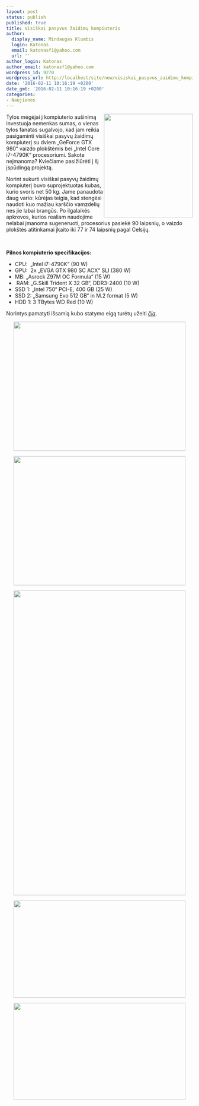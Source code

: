 ```yaml
---
layout: post
status: publish
published: true
title: Visiškai pasyvus žaidimų kompiuteris
author:
  display_name: Mindaugas Klumbis
  login: Katonas
  email: katonasf1@yahoo.com
  url: ''
author_login: Katonas
author_email: katonasf1@yahoo.com
wordpress_id: 9270
wordpress_url: http://localhost/site/new/visiskai_pasyvus_zaidimu_kompiuteris/
date: '2016-02-11 10:16:19 +0200'
date_gmt: '2016-02-11 10:16:19 +0200'
categories:
- Naujienos
---
```

<p>
	<a href="http://technews.lt/userfiles/post-216771-0-90581000-1448184412_thumb.jpg"><img alt="" src="http://technews.lt/userfiles/post-216771-0-90581000-1448184412_thumb.jpg" style="width: 240px; height: 279px; float: right;" /></a>Tylos mėgėjai į kompiuterio au&scaron;inimą investuoja nemenkas sumas, o vienas tylos fanatas sugalvojo, kad jam reikia pasigaminti visi&scaron;kai pasyvų žaidimų kompiuterį su dviem &bdquo;GeForce GTX 980&ldquo; vaizdo plok&scaron;tėmis bei &bdquo;Intel Core i7-4790K&ldquo; procesoriumi. Sakote neįmanoma? Kviečiame pasižiūrėti į &scaron;į įspūdingą projektą.</p>
<p>
	Norint sukurti visi&scaron;kai pasyvų žaidimų kompiuterį buvo suprojektuotas kubas, kurio svoris net 50 kg. Jame panaudota daug vario: kūrėjas teigia, kad stengėsi naudoti kuo mažiau kar&scaron;čio vamzdelių nes jie labai brangūs. Po ilgalaikės apkrovos, kurios realiam naudojime nelabai įmanoma sugeneruoti, procesorius pasiekė 90 laipsnių, o vaizdo plok&scaron;tės atitinkamai įkaito iki 77 ir 74 laipsnių pagal Celsijų.</p>
<p>
	&nbsp;</p>
<p>
	<strong>Pilnos kompiuterio specifikacijos:</strong></p>
<ul>
<li>
		CPU: &nbsp;&bdquo;Intel i7-4790K&ldquo; (90 W)</li>
<li>
		GPU:&nbsp; 2x &bdquo;EVGA GTX 980 SC ACX&ldquo; SLI (380 W)</li>
<li>
		MB: &bdquo;Asrock Z97M OC Formula&ldquo; (15 W)</li>
<li>
		&nbsp;RAM: &bdquo;G.Skill Trident X 32 GB&ldquo;, DDR3-2400 (10 W)</li>
<li>
		SSD 1: &bdquo;Intel 750&ldquo; PCI-E, 400 GB (25 W)</li>
<li>
		SSD 2: &bdquo;Samsung Evo 512 GB&ldquo; in M.2 format (5 W)</li>
<li>
		HDD 1: 3 TBytes WD Red (10 W)</li>
</ul>
<p>
	Norintys pamatyti i&scaron;samią kubo statymo eigą turėtų užeiti <em><a href="https://linustechtips.com/main/topic/351134-finished-the-silent-cube-pushing-passive-cooling-to-the-limit-with-dual-gtx-980-update-21-liquid-cristal-thermometer/?page=1">čia</a></em>.</p>
<p style="text-align: center;">
	<a href="http://technews.lt/userfiles/post-216771-0-48574000-1434822378_thumb.jpg"><img alt="" src="http://technews.lt/userfiles/post-216771-0-48574000-1434822378_thumb.jpg" style="width: 464px; height: 348px;" /></a></p>
<p style="text-align: center;">
	<a href="http://technews.lt/userfiles/post-216771-0-71623200-1434822446_thumb.jpg"><img alt="" src="http://technews.lt/userfiles/post-216771-0-71623200-1434822446_thumb.jpg" style="width: 464px; height: 348px;" /></a></p>
<p style="text-align: center;">
	<a href="http://technews.lt/userfiles/post-216771-0-46341700-1437773079_thumb.jpg"><img alt="" src="http://technews.lt/userfiles/post-216771-0-46341700-1437773079_thumb.jpg" style="width: 464px; height: 821px;" /></a></p>
<p style="text-align: center;">
	<a href="http://technews.lt/userfiles/post-216771-0-97699800-1436049110_thumb.jpg"><img alt="" src="http://technews.lt/userfiles/post-216771-0-97699800-1436049110_thumb.jpg" style="width: 464px; height: 262px;" /></a></p>
<p style="text-align: center;">
	<a href="http://technews.lt/userfiles/post-216771-0-78306300-1442159962.jpg"><img alt="" src="http://technews.lt/userfiles/post-216771-0-78306300-1442159962.jpg" style="width: 464px; height: 261px;" /></a></p>
